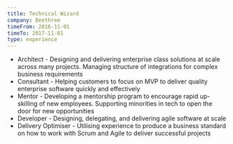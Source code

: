 ```yaml
---
title: Technical Wizard
company: Beethree
timeFrom: 2016-11-01
timeTo: 2017-11-01
type: experience
---
```

- Architect - Designing and delivering enterprise class solutions at scale across many projects. Managing structure of integrations for complex business requirements
- Consultant - Helping customers to focus on MVP to deliver quality enterprise software quickly and effectively
- Mentor - Developing a mentorship program to encourage rapid up-skilling of new employees. Supporting minorities in tech to open the door for new opportunities
- Developer - Designing, delegating, and delivering agile software at scale
- Delivery Optimiser - Utilising experience to produce a business standard on how to work with Scrum and Agile to deliver successful projects
